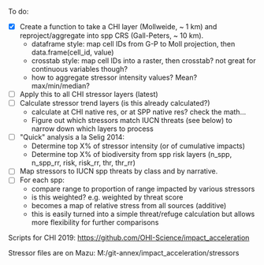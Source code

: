 To do:

* [X] Create a function to take a CHI layer (Mollweide, ~ 1 km) and reproject/aggregate into spp CRS (Gall-Peters, ~ 10 km).
    * dataframe style: map cell IDs from G-P to Moll projection, then data.frame(cell_id, value)
    * crosstab style: map cell IDs into a raster, then crosstab? not great for continuous variables though?
    * how to aggregate stressor intensity values?  Mean? max/min/median?
* [ ] Apply this to all CHI stressor layers (latest) 
* [ ] Calculate stressor trend layers (is this already calculated?)
    * calculate at CHI native res, or at SPP native res? check the math...
    * Figure out which stressors match IUCN threats (see below) to narrow down which layers to process
* [ ] "Quick" analysis a la Selig 2014:
  * Determine top X% of stressor intensity (or of cumulative impacts)
  * Determine top X% of biodiversity from spp risk layers (n_spp, n_spp_rr, risk, risk_rr, thr, thr_rr)
* [ ] Map stressors to IUCN spp threats by class and by narrative.
* [ ] For each spp:
    * compare range to proportion of range impacted by various stressors
    * is this weighted? e.g. weighted by threat score
    * becomes a map of relative stress from all sources (additive)
    * this is easily turned into a simple threat/refuge calculation but allows more flexibility for further comparisons
    
Scripts for CHI 2019: https://github.com/OHI-Science/impact_acceleration

Stressor files are on Mazu: M:/git-annex/impact_acceleration/stressors
